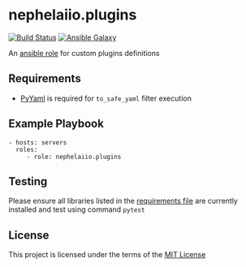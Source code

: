 # nephelaiio.plugins

[![Build Status](https://github.com/nephelaiio/ansible-role-plugins/workflows/CI/badge.svg)](https://github.com/nephelaiio/ansible-role-plugins/actions)
[![Ansible Galaxy](http://img.shields.io/badge/ansible--galaxy-nephelaiio.plugins-blue.svg)](https://galaxy.ansible.com/nephelaiio/plugins/)

An [ansible role](https://galaxy.ansible.com/nephelaiio/plugins) for custom plugins definitions


## Requirements

* [PyYaml](https://pyyaml.org) is required for `to_safe_yaml` filter execution

## Example Playbook

```
- hosts: servers
  roles:
     - role: nephelaiio.plugins
```

## Testing

Please ensure all libraries listed in the [requirements file](/requirements.txt) are currently installed and test using command `pytest`

## License

This project is licensed under the terms of the [MIT License](/LICENSE)
